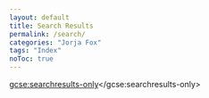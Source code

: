 ```yaml
---
layout: default
title: Search Results
permalink: /search/
categories: "Jorja Fox"
tags: "Index"
noToc: true
---
```


<script>
  (function() {
    var cx = '017016624276440630536:_fdocr4yavg';
    var gcse = document.createElement('script');
    gcse.type = 'text/javascript';
    gcse.async = true;
    gcse.src = (document.location.protocol == 'https:' ? 'https:' : 'http:') +
        '//cse.google.com/cse.js?cx=' + cx;
    var s = document.getElementsByTagName('script')[0];
    s.parentNode.insertBefore(gcse, s);
  })();
</script>
<gcse:searchresults-only></gcse:searchresults-only>